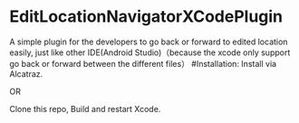 # EditLocationNavigatorXCodePlugin
A simple plugin for the developers to go back or forward to edited location easily, just like other IDE(Android Studio)（because the xcode only support go back 
or forward between the different files）
#Installation:
Install via Alcatraz.

OR

Clone this repo, Build and restart Xcode.
